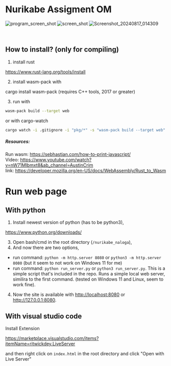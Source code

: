 # Nurikabe Assigment OM

![program_screen_shot](https://github.com/TheVajs/nurikabe_naloga/tree/main/imgs/screen_shot.png?raw=true)
![screen_shot](https://github.com/user-attachments/assets/11ae8539-8a89-4401-8dfe-88674b96726b)
![Screenshot_20240817_014309](https://github.com/user-attachments/assets/cc8fed64-f17d-4664-9b59-1c528fa183e8)

<br />

## How to install? (only for compiling)

1. install rust

https://www.rust-lang.org/tools/install

2. install wasm-pack with

cargo install wasm-pack
(requires C++ tools, 2017 or greater)

3. run with

```bash
wasm-pack build --target web
```

or with cargo-watch

```bash
cargo watch -i .gitignore -i "pkg/*" -s "wasm-pack build --target web"
```

##### Resources:

Run wasm: https://sebhastian.com/how-to-print-javascript/<br />
Video: https://www.youtube.com/watch?v=nW71Mlbmxt8&ab_channel=AustinCrim<br />
link: https://developer.mozilla.org/en-US/docs/WebAssembly/Rust_to_Wasm<br />


# Run web page

## With python

1. Install newest version of python (has to be python3),

https://www.python.org/downloads/

3. Open bash/cmd in the root directory (`/nurikabe_naloga`),
2. And now there are two options,
- run command: `python -m http.server 8080` or `python3 -m http.server 8080` (but it seem to not work on Windows 11 for me)
- run command: `python run_server.py` or `python3 run_server.py`. This is a simple script that's included in the repo. Runs a simple local web server, similira to the first command. (tested on Windows 11 and  Linux, seem to work fine). 
4. Now the site is available with <a href="http://localhost:8080">http://localhost:8080</a> or <a href="http://127.0.0.1:8080">http://127.0.0.1:8080</a>.

## With visual studio code

Install Extension

https://marketplace.visualstudio.com/items?itemName=ritwickdey.LiveServer

and then right click on `index.html` in the root directory and click "Open with Live Server"

